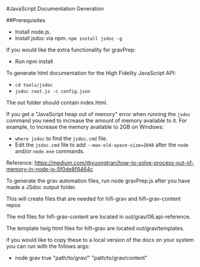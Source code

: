 #JavaScript Documentation Generation

##Prerequisites

* Install node.js.
* Install jsdoc via npm.  `npm install jsdoc -g`

If you would like the extra functionality for gravPrep:
* Run npm install

To generate html documentation for the High Fidelity JavaScript API:

* `cd tools/jsdoc`
* `jsdoc root.js -c config.json`

The out folder should contain index.html.

If you get a "JavaScript heap out of memory" error when running the `jsdoc` command you need to increase the amount of memory 
available to it. For example, to increase the memory available to 2GB on Windows:
* `where jsdoc` to find the `jsdoc.cmd` file.
* Edit the `jsdoc.cmd` file to add `--max-old-space-size=2048` after the `node` and/or `node.exe` commands.

Reference: https://medium.com/@vuongtran/how-to-solve-process-out-of-memory-in-node-js-5f0de8f8464c

To generate the grav automation files, run node gravPrep.js after you have made a JSdoc output folder.

This will create files that are needed for hifi-grav and hifi-grav-content repos

The md files for hifi-grav-content are located in out/grav/06.api-reference.

The template twig html files for hifi-grav are located out/grav/templates.

if you would like to copy these to a local version of the docs on your system you can run with the follows args:

* node grav true "path/to/grav/" "path/to/grav/content"